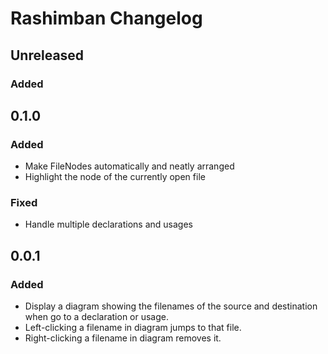 <!-- Keep a Changelog guide -> https://keepachangelog.com -->

# Rashimban Changelog

## Unreleased

### Added

## 0.1.0

### Added

- Make FileNodes automatically and neatly arranged
- Highlight the node of the currently open file

### Fixed

- Handle multiple declarations and usages

## 0.0.1

### Added
- Display a diagram showing the filenames of the source and destination when go to a declaration or usage.
- Left-clicking a filename in diagram jumps to that file.
- Right-clicking a filename in diagram removes it.